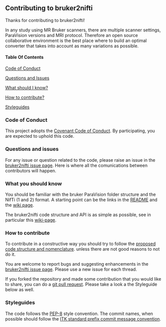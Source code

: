 ## Contributing to bruker2nifti

Thanks for contributing to bruker2nifti!

In any study using MR Bruker scanners, there are multiple scanner settings, 
ParaVision versions and MRI protocol. Therefore an open source collaborative environment is the best 
place where to build an optimal converter that takes into account as many variations as possible.


#### Table Of Contents

[Code of Conduct](#code-of-conduct)

[Questions and Issues](#questions-and-issues)

[What should I know?](#what-you-should-know)

[How to contribute?](#how-to-contribute)

[Styleguides](#styleguides)



### Code of Conduct

This project adopts the [Covenant Code of Conduct](https://contributor-covenant.org/). 
By participating, you are expected to uphold this code. 


### Questions and issues 

For any issue or question related to the code, please raise an issue in the 
[bruker2nifti issue page](https://github.com/SebastianoF/bruker2nifti/issues).
Here is where all the comunications between contributors will happen.
 
 
### What you should know 

You should be familiar with the bruker ParaVision folder structure and the NifTi (1 and 2)
format.
A starting point can be the links in the [README](https://github.com/SebastianoF/bruker2nifti/blob/master/README.md) 
and the [wiki page](https://github.com/SebastianoF/bruker2nifti/wiki).

The bruker2nifti code structure and API is as simple as possible, see in particular this 
[wiki-page](https://github.com/SebastianoF/bruker2nifti/wiki/Code-rationale,-definitions-and-structure). 

### How to contribute

To contribute in a constructive way you should try to follow the 
[proposed code structure and nomenclature](https://github.com/SebastianoF/bruker2nifti/wiki/Code-rationale,-definitions-and-structure). unless there
are not good reasons to not do it.


You are welcome to report bugs and suggesting enhancements in the [bruker2nifti issue page](https://github.com/SebastianoF/bruker2nifti/issues).
Please use a new issue for each thread.

If you forked the repository and made some contribution that you would like to share, you can do a 
[git pull request](https://yangsu.github.io/pull-request-tutorial/). Please take a look a the Styleguide below as well.


### Styleguides

The code follows the [PEP-8](https://www.python.org/dev/peps/pep-0008/) style convention. The commit names, when possible
 should follow the [ITK standard prefix commit message convention](https://itk.org/Wiki/ITK/Git/Develop). 



